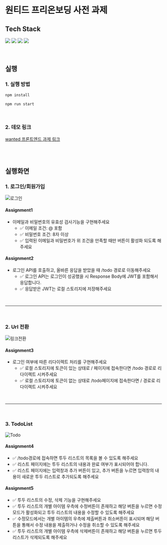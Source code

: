 # 원티드 프리온보딩 사전 과제

## Tech Stack

<div>
    <img src="https://img.shields.io/badge/React-61DAFB?style=for-the-badge&logo=react&logoColor=white">
    <img src="https://img.shields.io/badge/javascript-F7DF1E?style=for-the-badge&logo=javascript&logoColor=black">
    <img src="https://img.shields.io/badge/styled components-DB7093?style=for-the-badge&logo=styled-components&logoColor=white">
    <img src="https://img.shields.io/badge/MUI-007FFF?style=for-the-badge&logo=mui&logoColor=white">
</div>

<br/>
<br/>
 
## 실행
### 1. 실행 방법

```sh
npm install

npm run start

```

<br/>

### 2. 데모 링크

[wanted 프론트엔드 과제 링크](https://ch4md0m.github.io/wanted-pre-onboarding-fe/)

<br/>
<br/>

## 실행화면

### 1. 로그인/회원가입

![로그인](https://user-images.githubusercontent.com/54847910/185144685-68618c18-8133-44cd-b1c6-a95165c92e25.gif)

#### Assignment1

- 이메일과 비밀번호의 유효성 검사기능을 구현해주세요
  - :white_check_mark: 이메일 조건: @ 포함
  - :white_check_mark: 비밀번호 조건: 8자 이상
  - :white_check_mark: 입력된 이메일과 비밀번호가 위 조건을 만족할 때만 버튼이 활성화 되도록 해주세요

#### Assignment2

- 로그인 API를 호출하고, 올바른 응답을 받았을 때 /todo 경로로 이동해주세요
  - :white_check_mark: 로그인 API는 로그인이 성공했을 시 Response Body에 JWT를 포함해서 응답합니다.
  - :white_check_mark: 응답받은 JWT는 로컬 스토리지에 저장해주세요

<br/>

---

<br/>

### 2. Url 전환

![링크전환](https://user-images.githubusercontent.com/54847910/185144728-918a00d5-973b-4e59-829c-114f68467d70.gif)

#### Assignment3

- 로그인 여부에 따른 리다이렉트 처리를 구현해주세요
  - :white_check_mark: 로컬 스토리지에 토큰이 있는 상태로 / 페이지에 접속한다면 /todo 경로로 리다이렉트 시켜주세요
  - :white_check_mark: 로컬 스토리지에 토큰이 없는 상태로 /todo페이지에 접속한다면 / 경로로 리다이렉트 시켜주세요

<br/>

---

<br/>

### 3. TodoList

![Todo](https://user-images.githubusercontent.com/54847910/185136325-75e8e378-2649-45ac-9373-34817c4abce4.gif)

#### Assignment4

- :white_check_mark: /todo경로에 접속하면 투두 리스트의 목록을 볼 수 있도록 해주세요
- :white_check_mark: 리스트 페이지에는 투두 리스트의 내용과 완료 여부가 표시되어야 합니다.
- :white_check_mark: 리스트 페이지에는 입력창과 추가 버튼이 있고, 추가 버튼을 누르면 입력창의 내용이 새로운 투두 리스트로 추가되도록 해주세요

#### Assignment5

- :white_check_mark: 투두 리스트의 수정, 삭제 기능을 구현해주세요
- :white_check_mark: 투두 리스트의 개별 아이템 우측에 수정버튼이 존재하고 해당 버튼을 누르면 수정모드가 활성화되고 투두 리스트의 내용을 수정할 수 있도록 해주세요
- :white_check_mark: 수정모드에서는 개별 아이템의 우측에 제출버튼과 취소버튼이 표시되며 해당 버튼을 통해서 수정 내용을 제출하거나 수정을 취소할 수 있도록 해주세요
- :white_check_mark: 투두 리스트의 개별 아이템 우측에 삭제버튼이 존재하고 해당 버튼을 누르면 투두 리스트가 삭제되도록 해주세요

```

```
